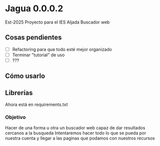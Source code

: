 # Jagua 0.0.0.2
Est-2025 
Proyecto para el IES Aljada
Buscador web

## Cosas pendientes

- [ ] Refactoring para que todo esté mejor organizado
- [ ] Terminar "tutorial" de uso
- [ ] ???

## Cómo usarlo

## Librerías
Ahora está en requirements.txt

### Objetivo
Hacer de una forma u otra un buscador web capaz de dar resultados cercanos a la busqueda
Intentaremos hacer todo lo que se pueda por nuestra cuenta y llegar a las paginas que podamos con nuestros recursos
